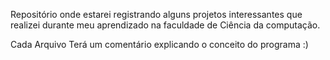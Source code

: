 Repositório onde estarei registrando alguns projetos interessantes que realizei durante meu aprendizado na faculdade de Ciência da computação.

Cada Arquivo Terá um comentário explicando o conceito do programa :)
